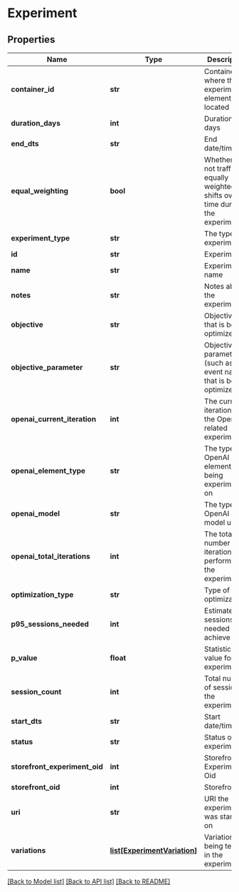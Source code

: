 # Experiment

## Properties
Name | Type | Description | Notes
------------ | ------------- | ------------- | -------------
**container_id** | **str** | Contained ID where the experiment element was located | [optional] 
**duration_days** | **int** | Duration in days | [optional] 
**end_dts** | **str** | End date/time | [optional] 
**equal_weighting** | **bool** | Whether or not traffic is equally weighted or shifts over time during the experiment | [optional] 
**experiment_type** | **str** | The type of experiment | [optional] 
**id** | **str** | Experiment id | [optional] 
**name** | **str** | Experiment name | [optional] 
**notes** | **str** | Notes about the experiment | [optional] 
**objective** | **str** | Objective that is being optimized | [optional] 
**objective_parameter** | **str** | Objective parameter (such as event name) that is being optimized | [optional] 
**openai_current_iteration** | **int** | The current iteration of the OpenAI related experiment | [optional] 
**openai_element_type** | **str** | The type of OpenAI element being experimented on | [optional] 
**openai_model** | **str** | The type of OpenAI model used | [optional] 
**openai_total_iterations** | **int** | The total number of iterations to perform on the experiment | [optional] 
**optimization_type** | **str** | Type of optimization | [optional] 
**p95_sessions_needed** | **int** | Estimated sessions needed to achieve P95 | [optional] 
**p_value** | **float** | Statistics p-value for the experiment | [optional] 
**session_count** | **int** | Total number of sessions in the experiment | [optional] 
**start_dts** | **str** | Start date/time | [optional] 
**status** | **str** | Status of the experiment | [optional] 
**storefront_experiment_oid** | **int** | Storefront Experiment Oid | [optional] 
**storefront_oid** | **int** | Storefront oid | [optional] 
**uri** | **str** | URI the experiment was started on | [optional] 
**variations** | [**list[ExperimentVariation]**](ExperimentVariation.md) | Variations being tested in the experiment | [optional] 

[[Back to Model list]](../README.md#documentation-for-models) [[Back to API list]](../README.md#documentation-for-api-endpoints) [[Back to README]](../README.md)



